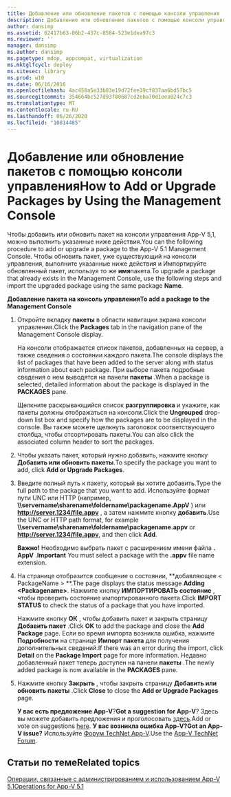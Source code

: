 ```yaml
---
title: Добавление или обновление пакетов с помощью консоли управления
description: Добавление или обновление пакетов с помощью консоли управления
author: dansimp
ms.assetid: 62417b63-06b2-437c-8584-523e1dea97c3
ms.reviewer: ''
manager: dansimp
ms.author: dansimp
ms.pagetype: mdop, appcompat, virtualization
ms.mktglfcycl: deploy
ms.sitesec: library
ms.prod: w10
ms.date: 06/16/2016
ms.openlocfilehash: 4ac458a5e33b83e19d72fee39cf837aa6bd57bc5
ms.sourcegitcommit: 354664bc527d93f80687cd2eba70d1eea024c7c3
ms.translationtype: MT
ms.contentlocale: ru-RU
ms.lasthandoff: 06/26/2020
ms.locfileid: "10814485"
---
```

# <span data-ttu-id="56b68-103">Добавление или обновление пакетов с помощью консоли управления</span><span class="sxs-lookup"><span data-stu-id="56b68-103">How to Add or Upgrade Packages by Using the Management Console</span></span>


<span data-ttu-id="56b68-104">Чтобы добавить или обновить пакет на консоли управления App-V 5,1, можно выполнить указанные ниже действия.</span><span class="sxs-lookup"><span data-stu-id="56b68-104">You can the following procedure to add or upgrade a package to the App-V 5.1 Management Console.</span></span> <span data-ttu-id="56b68-105">Чтобы обновить пакет, уже существующий на консоли управления, выполните указанные ниже действия и Импортируйте обновленный пакет, используя то же **имя**пакета.</span><span class="sxs-lookup"><span data-stu-id="56b68-105">To upgrade a package that already exists in the Management Console, use the following steps and import the upgraded package using the same package **Name**.</span></span>

**<span data-ttu-id="56b68-106">Добавление пакета на консоль управления</span><span class="sxs-lookup"><span data-stu-id="56b68-106">To add a package to the Management Console</span></span>**

1.  <span data-ttu-id="56b68-107">Откройте вкладку **пакеты** в области навигации экрана консоли управления.</span><span class="sxs-lookup"><span data-stu-id="56b68-107">Click the **Packages** tab in the navigation pane of the Management Console display.</span></span>

    <span data-ttu-id="56b68-108">На консоли отображается список пакетов, добавленных на сервер, а также сведения о состоянии каждого пакета.</span><span class="sxs-lookup"><span data-stu-id="56b68-108">The console displays the list of packages that have been added to the server along with status information about each package.</span></span> <span data-ttu-id="56b68-109">При выборе пакета подробные сведения о нем выводятся на панели **пакеты** .</span><span class="sxs-lookup"><span data-stu-id="56b68-109">When a package is selected, detailed information about the package is displayed in the **PACKAGES** pane.</span></span>

    <span data-ttu-id="56b68-110">Щелкните раскрывающийся список **разгруппировка** и укажите, как пакеты должны отображаться на консоли.</span><span class="sxs-lookup"><span data-stu-id="56b68-110">Click the **Ungrouped** drop-down list box and specify how the packages are to be displayed in the console.</span></span> <span data-ttu-id="56b68-111">Вы также можете щелкнуть заголовок соответствующего столбца, чтобы отсортировать пакеты.</span><span class="sxs-lookup"><span data-stu-id="56b68-111">You can also click the associated column header to sort the packages.</span></span>

2.  <span data-ttu-id="56b68-112">Чтобы указать пакет, который нужно добавить, нажмите кнопку **Добавить или обновить пакеты**.</span><span class="sxs-lookup"><span data-stu-id="56b68-112">To specify the package you want to add, click **Add or Upgrade Packages**.</span></span>

3.  <span data-ttu-id="56b68-113">Введите полный путь к пакету, который вы хотите добавить.</span><span class="sxs-lookup"><span data-stu-id="56b68-113">Type the full path to the package that you want to add.</span></span> <span data-ttu-id="56b68-114">Используйте формат пути UNC или HTTP (например, **\\\\servername\\sharename\\foldername\\packagename.AppV** ) или **http://server.1234/file.appv** , а затем нажмите кнопку **добавить**.</span><span class="sxs-lookup"><span data-stu-id="56b68-114">Use the UNC or HTTP path format, for example **\\\\servername\\sharename\\foldername\\packagename.appv** or **http://server.1234/file.appv**, and then click **Add**.</span></span>

    <span data-ttu-id="56b68-115">**Важно!**  Необходимо выбрать пакет с расширением имени файла **. AppV** .</span><span class="sxs-lookup"><span data-stu-id="56b68-115">**Important** You must select a package with the **.appv** file name extension.</span></span>

     

4.  <span data-ttu-id="56b68-116">На странице отобразится сообщение о состоянии, \*\*добавляющее &lt; PackageName &gt; \*\*.</span><span class="sxs-lookup"><span data-stu-id="56b68-116">The page displays the status message **Adding &lt;Packagename&gt;**.</span></span> <span data-ttu-id="56b68-117">Нажмите кнопку **ИМПОРТИРОВАТЬ состояние** , чтобы проверить состояние импортированного пакета.</span><span class="sxs-lookup"><span data-stu-id="56b68-117">Click **IMPORT STATUS** to check the status of a package that you have imported.</span></span>

    <span data-ttu-id="56b68-118">Нажмите кнопку **ОК** , чтобы добавить пакет и закрыть страницу **Добавить пакет** .</span><span class="sxs-lookup"><span data-stu-id="56b68-118">Click **OK** to add the package and close the **Add Package** page.</span></span> <span data-ttu-id="56b68-119">Если во время импорта возникла ошибка, нажмите **Подробности** на странице **Импорт пакета** для получения дополнительных сведений.</span><span class="sxs-lookup"><span data-stu-id="56b68-119">If there was an error during the import, click **Detail** on the **Package Import** page for more information.</span></span> <span data-ttu-id="56b68-120">Недавно добавленный пакет теперь доступен на панели **пакеты** .</span><span class="sxs-lookup"><span data-stu-id="56b68-120">The newly added package is now available in the **PACKAGES** pane.</span></span>

5.  <span data-ttu-id="56b68-121">Нажмите кнопку **Закрыть** , чтобы закрыть страницу **Добавить или обновить пакеты** .</span><span class="sxs-lookup"><span data-stu-id="56b68-121">Click **Close** to close the **Add or Upgrade Packages** page.</span></span>

    <span data-ttu-id="56b68-122">**У вас есть предложение App-V**?</span><span class="sxs-lookup"><span data-stu-id="56b68-122">**Got a suggestion for App-V**?</span></span> <span data-ttu-id="56b68-123">Здесь вы можете добавить предложения и проголосовать [здесь](http://appv.uservoice.com/forums/280448-microsoft-application-virtualization).</span><span class="sxs-lookup"><span data-stu-id="56b68-123">Add or vote on suggestions [here](http://appv.uservoice.com/forums/280448-microsoft-application-virtualization).</span></span> **<span data-ttu-id="56b68-124">У вас возникла ошибка App-V?</span><span class="sxs-lookup"><span data-stu-id="56b68-124">Got an App-V issue?</span></span>** <span data-ttu-id="56b68-125">Используйте [Форум TechNet App-V](https://social.technet.microsoft.com/Forums/home?forum=mdopappv).</span><span class="sxs-lookup"><span data-stu-id="56b68-125">Use the [App-V TechNet Forum](https://social.technet.microsoft.com/Forums/home?forum=mdopappv).</span></span>

## <span data-ttu-id="56b68-126">Статьи по теме</span><span class="sxs-lookup"><span data-stu-id="56b68-126">Related topics</span></span>


[<span data-ttu-id="56b68-127">Операции, связанные с администрированием и использованием App-V 5.1</span><span class="sxs-lookup"><span data-stu-id="56b68-127">Operations for App-V 5.1</span></span>](operations-for-app-v-51.md)

 

 





